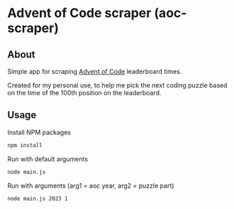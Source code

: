 # Advent of Code scraper (aoc-scraper)

## About
Simple app for scraping [Advent of Code](https://adventofcode.com/) leaderboard times. 

Created for my personal use, to help me pick the next coding puzzle based on the time of the 100th position on the leaderboard.

## Usage

Install NPM packages
   ```sh
   npm install
   ```
Run with default arguments
   ```sh
   node main.js
   ```
Run with arguments (arg1 = aoc year, arg2 = puzzle part)
   ```sh
   node main.js 2023 1
   ```

  
